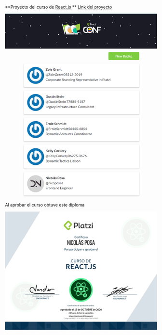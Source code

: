 **Proyecto del curso de [React.js ](https://platzi.com/clases/react/ "React") **
[Link del proyecto](https://nicoposa1pb.netlify.app/ "Link del proyecto")

![Aquí la descripción de la imagen por si no carga](https://raw.githubusercontent.com/Nicoposa1/Platzi-badge/master/src/images/pb.png)

Al aprobar el curso obtuve este diploma

![Aquí la descripción de la imagen por si no carga](https://raw.githubusercontent.com/Nicoposa1/Platzi-badge/master/src/images/react.png)
